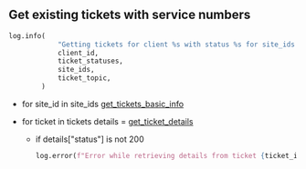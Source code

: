 ## Get existing tickets with service numbers

```python
log.info(
            "Getting tickets for client %s with status %s for site_ids %s with topics %s",
            client_id,
            ticket_statuses,
            site_ids,
            ticket_topic,
        )
```

* for site_id in site_ids
    [get_tickets_basic_info](get_tickets_basic_info.md)

* for ticket in tickets
    details = [get_ticket_details](get_ticket_details.md)
    * if details["status"] is not 200
        ```python
        log.error(f"Error while retrieving details from ticket {ticket_id}")
        ```